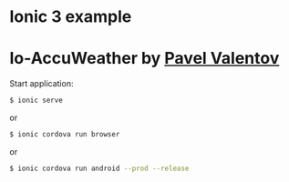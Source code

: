 # Ionic 3 example
# Io-AccuWeather by [Pavel Valentov](http:/valentov.ru)

Start application:
```bash
$ ionic serve
```
or
```bash
$ ionic cordova run browser
```
or
```bash
$ ionic cordova run android --prod --release
```
